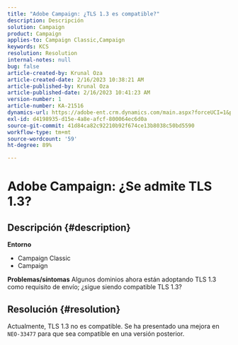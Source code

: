 ```yaml
---
title: "Adobe Campaign: ¿TLS 1.3 es compatible?"
description: Descripción
solution: Campaign
product: Campaign
applies-to: Campaign Classic,Campaign
keywords: KCS
resolution: Resolution
internal-notes: null
bug: false
article-created-by: Krunal Oza
article-created-date: 2/16/2023 10:38:21 AM
article-published-by: Krunal Oza
article-published-date: 2/16/2023 10:41:23 AM
version-number: 1
article-number: KA-21516
dynamics-url: https://adobe-ent.crm.dynamics.com/main.aspx?forceUCI=1&pagetype=entityrecord&etn=knowledgearticle&id=12b1b402-e6ad-ed11-aad1-6045bd006793
exl-id: d4198935-d15e-4a8e-afcf-800064ec6d0a
source-git-commit: 41d84ca82c92210b92f674ce13b8038c50bd5590
workflow-type: tm+mt
source-wordcount: '59'
ht-degree: 89%

---
```


# Adobe Campaign: ¿Se admite TLS 1.3?

## Descripción {#description}

<b>Entorno</b>
- Campaign Classic
- Campaign



<b>Problemas/síntomas</b>
Algunos dominios ahora están adoptando TLS 1.3 como requisito de envío; ¿sigue siendo compatible TLS 1.3?


## Resolución {#resolution}


Actualmente, TLS 1.3 no es compatible. Se ha presentado una mejora en `NEO-33477` para que sea compatible en una versión posterior.
